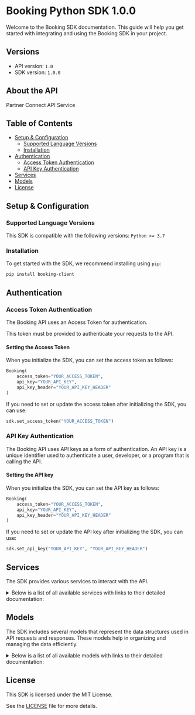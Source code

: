 # Booking Python SDK 1.0.0

Welcome to the Booking SDK documentation. This guide will help you get started with integrating and using the Booking SDK in your project.

## Versions

- API version: `1.0`
- SDK version: `1.0.0`

## About the API

Partner Connect API Service

## Table of Contents

- [Setup & Configuration](#setup--configuration)
  - [Supported Language Versions](#supported-language-versions)
  - [Installation](#installation)
- [Authentication](#authentication)
  - [Access Token Authentication](#access-token-authentication)
  - [API Key Authentication](#api-key-authentication)
- [Services](#services)
- [Models](#models)
- [License](#license)

## Setup & Configuration

### Supported Language Versions

This SDK is compatible with the following versions: `Python >= 3.7`

### Installation

To get started with the SDK, we recommend installing using `pip`:

```bash
pip install booking-client
```

## Authentication

### Access Token Authentication

The Booking API uses an Access Token for authentication.

This token must be provided to authenticate your requests to the API.

#### Setting the Access Token

When you initialize the SDK, you can set the access token as follows:

```py
Booking(
    access_token="YOUR_ACCESS_TOKEN",
    api_key="YOUR_API_KEY",
    api_key_header="YOUR_API_KEY_HEADER"
)
```

If you need to set or update the access token after initializing the SDK, you can use:

```py
sdk.set_access_token("YOUR_ACCESS_TOKEN")
```

### API Key Authentication

The Booking API uses API keys as a form of authentication. An API key is a unique identifier used to authenticate a user, developer, or a program that is calling the API.

#### Setting the API key

When you initialize the SDK, you can set the API key as follows:

```py
Booking(
    access_token="YOUR_ACCESS_TOKEN",
    api_key="YOUR_API_KEY",
    api_key_header="YOUR_API_KEY_HEADER"
)
```

If you need to set or update the API key after initializing the SDK, you can use:

```py
sdk.set_api_key("YOUR_API_KEY", "YOUR_API_KEY_HEADER")
```

## Services

The SDK provides various services to interact with the API.

<details> 
<summary>Below is a list of all available services with links to their detailed documentation:</summary>

| Name                                                                                   |
| :------------------------------------------------------------------------------------- |
| [DemandApiV3CompatibleService](documentation/services/DemandApiV3CompatibleService.md) |
| [DemandApiV2CompatibleService](documentation/services/DemandApiV2CompatibleService.md) |

</details>

## Models

The SDK includes several models that represent the data structures used in API requests and responses. These models help in organizing and managing the data efficiently.

<details> 
<summary>Below is a list of all available models with links to their detailed documentation:</summary>

| Name                                                                                                             | Description                                                                                                                                                                                                                                                                                                                |
| :--------------------------------------------------------------------------------------------------------------- | :------------------------------------------------------------------------------------------------------------------------------------------------------------------------------------------------------------------------------------------------------------------------------------------------------------------------- |
| [SearchInputDto](documentation/models/SearchInputDto.md)                                                         |                                                                                                                                                                                                                                                                                                                            |
| [ResponseOutputListSearchOutputDto](documentation/models/ResponseOutputListSearchOutputDto.md)                   |                                                                                                                                                                                                                                                                                                                            |
| [SearchAccept](documentation/models/SearchAccept.md)                                                             |                                                                                                                                                                                                                                                                                                                            |
| [DetailsInputDto](documentation/models/DetailsInputDto.md)                                                       |                                                                                                                                                                                                                                                                                                                            |
| [ResponseOutputListDetailsOutputDto](documentation/models/ResponseOutputListDetailsOutputDto.md)                 |                                                                                                                                                                                                                                                                                                                            |
| [PostDetailsAccept](documentation/models/PostDetailsAccept.md)                                                   |                                                                                                                                                                                                                                                                                                                            |
| [ConstantInputDto](documentation/models/ConstantInputDto.md)                                                     |                                                                                                                                                                                                                                                                                                                            |
| [ResponseOutputConstantsOutputDto](documentation/models/ResponseOutputConstantsOutputDto.md)                     |                                                                                                                                                                                                                                                                                                                            |
| [GetAccommodationConstantsAccept](documentation/models/GetAccommodationConstantsAccept.md)                       |                                                                                                                                                                                                                                                                                                                            |
| [ResponseOutputV2ReviewScoresOutputDto](documentation/models/ResponseOutputV2ReviewScoresOutputDto.md)           |                                                                                                                                                                                                                                                                                                                            |
| [ReviewScoresInputDto](documentation/models/ReviewScoresInputDto.md)                                             |                                                                                                                                                                                                                                                                                                                            |
| [GetHotelsReviewScoresAccept](documentation/models/GetHotelsReviewScoresAccept.md)                               |                                                                                                                                                                                                                                                                                                                            |
| [ResponseOutputV2HotelsOutputDto](documentation/models/ResponseOutputV2HotelsOutputDto.md)                       |                                                                                                                                                                                                                                                                                                                            |
| [HotelsInputDto](documentation/models/HotelsInputDto.md)                                                         |                                                                                                                                                                                                                                                                                                                            |
| [GetHotelsAccept](documentation/models/GetHotelsAccept.md)                                                       |                                                                                                                                                                                                                                                                                                                            |
| [ResponseOutputV2HotelTypesOutputDto](documentation/models/ResponseOutputV2HotelTypesOutputDto.md)               |                                                                                                                                                                                                                                                                                                                            |
| [HotelTypeInputDto](documentation/models/HotelTypeInputDto.md)                                                   |                                                                                                                                                                                                                                                                                                                            |
| [GetHotelTypesAccept](documentation/models/GetHotelTypesAccept.md)                                               |                                                                                                                                                                                                                                                                                                                            |
| [ResponseOutputV2HotelThemeTypesOutputDto](documentation/models/ResponseOutputV2HotelThemeTypesOutputDto.md)     |                                                                                                                                                                                                                                                                                                                            |
| [HotelThemeTypeInputDto](documentation/models/HotelThemeTypeInputDto.md)                                         |                                                                                                                                                                                                                                                                                                                            |
| [GetHotelThemeTypesAccept](documentation/models/GetHotelThemeTypesAccept.md)                                     |                                                                                                                                                                                                                                                                                                                            |
| [ResponseOutputV2HotelFacilityTypeOutputDto](documentation/models/ResponseOutputV2HotelFacilityTypeOutputDto.md) |                                                                                                                                                                                                                                                                                                                            |
| [HotelFacilityInputDto](documentation/models/HotelFacilityInputDto.md)                                           |                                                                                                                                                                                                                                                                                                                            |
| [GetRoomFacilityTypesAccept](documentation/models/GetRoomFacilityTypesAccept.md)                                 |                                                                                                                                                                                                                                                                                                                            |
| [ResponseOutputV2HotelAvailabilityOutputDto](documentation/models/ResponseOutputV2HotelAvailabilityOutputDto.md) |                                                                                                                                                                                                                                                                                                                            |
| [HotelAvailabilityInputDto](documentation/models/HotelAvailabilityInputDto.md)                                   |                                                                                                                                                                                                                                                                                                                            |
| [GetHotelAvailabilityAccept](documentation/models/GetHotelAvailabilityAccept.md)                                 |                                                                                                                                                                                                                                                                                                                            |
| [ResponseOutputV2BlockAvailabilityOutputDto](documentation/models/ResponseOutputV2BlockAvailabilityOutputDto.md) |                                                                                                                                                                                                                                                                                                                            |
| [BlockAvailabilityInputDto](documentation/models/BlockAvailabilityInputDto.md)                                   |                                                                                                                                                                                                                                                                                                                            |
| [GetBlockAvailabilityAccept](documentation/models/GetBlockAvailabilityAccept.md)                                 |                                                                                                                                                                                                                                                                                                                            |
| [BookerInputDto](documentation/models/BookerInputDto.md)                                                         | The booker's information.                                                                                                                                                                                                                                                                                                  |
| [GuestsInputDto](documentation/models/GuestsInputDto.md)                                                         | The guest details for the request.                                                                                                                                                                                                                                                                                         |
| [SearchInputDtoExtras](documentation/models/SearchInputDtoExtras.md)                                             | Input parameter to request for additional information about the products.                                                                                                                                                                                                                                                  |
| [Coordinates](documentation/models/Coordinates.md)                                                               | Limit the result list to the specified coordinates.                                                                                                                                                                                                                                                                        |
| [Platform](documentation/models/Platform.md)                                                                     | The booker platform for showing the platform based deals and prices.                                                                                                                                                                                                                                                       |
| [TravelPurpose](documentation/models/TravelPurpose.md)                                                           | The travel purpose of the booker.                                                                                                                                                                                                                                                                                          |
| [UserGroups](documentation/models/UserGroups.md)                                                                 | The user groups that the booker is a member of.                                                                                                                                                                                                                                                                            |
| [AllocationInputDto](documentation/models/AllocationInputDto.md)                                                 | The exact allocation of guests to rooms.                                                                                                                                                                                                                                                                                   |
| [SearchOutputDto](documentation/models/SearchOutputDto.md)                                                       |                                                                                                                                                                                                                                                                                                                            |
| [PriceDataDtoDouble](documentation/models/PriceDataDtoDouble.md)                                                 | The price components of this product or selection of products.<br>'base' and 'extra_charges' are returned only when explicitly requested (via 'extras=extra_charges').                                                                                                                                                     |
| [ProductDto](documentation/models/ProductDto.md)                                                                 |                                                                                                                                                                                                                                                                                                                            |
| [ExtraChargesDtoDouble](documentation/models/ExtraChargesDtoDouble.md)                                           | The charge breakdown. Includes taxes and fees.                                                                                                                                                                                                                                                                             |
| [PoliciesDto](documentation/models/PoliciesDto.md)                                                               | The policies for this product.                                                                                                                                                                                                                                                                                             |
| [PriceDataDtoListChargeDto](documentation/models/PriceDataDtoListChargeDto.md)                                   | The price components of this product or selection of products.<br>'base' and 'extra_charges' are returned only when explicitly requested (via 'extras=extra_charges').<br>                                                                                                                                                 |
| [DealDto](documentation/models/DealDto.md)                                                                       | This specifies the deal tagging for the product.                                                                                                                                                                                                                                                                           |
| [CancellationDto](documentation/models/CancellationDto.md)                                                       | The cancellation policy for this product.                                                                                                                                                                                                                                                                                  |
| [MealPlanDto](documentation/models/MealPlanDto.md)                                                               | The meal plan policy for this product.                                                                                                                                                                                                                                                                                     |
| [PaymentDto](documentation/models/PaymentDto.md)                                                                 | Payment terms and conditions for this product.                                                                                                                                                                                                                                                                             |
| [Type](documentation/models/Type.md)                                                                             | The cancellation scheme supported by this product.                                                                                                                                                                                                                                                                         |
| [Meals](documentation/models/Meals.md)                                                                           | The meals included in the meal plan.                                                                                                                                                                                                                                                                                       |
| [Plan](documentation/models/Plan.md)                                                                             | The meal plan included in this product.                                                                                                                                                                                                                                                                                    |
| [PaymentTypes](documentation/models/PaymentTypes.md)                                                             |                                                                                                                                                                                                                                                                                                                            |
| [ExtraChargesDtoListChargeDto](documentation/models/ExtraChargesDtoListChargeDto.md)                             | The charge breakdown. Includes taxes and fees.                                                                                                                                                                                                                                                                             |
| [ChargeDto](documentation/models/ChargeDto.md)                                                                   |                                                                                                                                                                                                                                                                                                                            |
| [Mode](documentation/models/Mode.md)                                                                             |                                                                                                                                                                                                                                                                                                                            |
| [Tags](documentation/models/Tags.md)                                                                             |                                                                                                                                                                                                                                                                                                                            |
| [DetailsInputDtoExtras](documentation/models/DetailsInputDtoExtras.md)                                           | Input parameter to request for additional information about the accommodation property.<br>It should be passed as a JSON array with one or more items.<br>                                                                                                                                                                 |
| [DetailsInputDtoLanguages](documentation/models/DetailsInputDtoLanguages.md)                                     | An IETF language tag code that uniquely identifies a supported human language or dialect as described here:<br>https://en.wikipedia.org/wiki/IETF_language_tag.<br><br>Note that in in demand-api-v3-compatible the whole tag is always lowercase.<br>Examples: "nl" for Dutch/Nederlands or "en-us" for English (US).<br> |
| [DetailsOutputDto](documentation/models/DetailsOutputDto.md)                                                     |                                                                                                                                                                                                                                                                                                                            |
| [TranslatedString](documentation/models/TranslatedString.md)                                                     | Translated description of this room. The maximum number of characters returned may be limited by contract.                                                                                                                                                                                                                 |
| [CheckinCheckoutTimesDto](documentation/models/CheckinCheckoutTimesDto.md)                                       |                                                                                                                                                                                                                                                                                                                            |
| [ContactsDto](documentation/models/ContactsDto.md)                                                               | Contact information of the accommodation.                                                                                                                                                                                                                                                                                  |
| [FacilityDto](documentation/models/FacilityDto.md)                                                               | The list of facilities available in this property. Requires `{"extras":["facilities"]}`.                                                                                                                                                                                                                                   |
| [DescriptionDto](documentation/models/DescriptionDto.md)                                                         | Textual information about the accommodation. Requires `{"extras":["description"]}`.                                                                                                                                                                                                                                        |
| [KeyCollectionInformationDto](documentation/models/KeyCollectionInformationDto.md)                               |                                                                                                                                                                                                                                                                                                                            |
| [LocationDto](documentation/models/LocationDto.md)                                                               | All location related information of this accommodation property.                                                                                                                                                                                                                                                           |
| [PhotoDto](documentation/models/PhotoDto.md)                                                                     |                                                                                                                                                                                                                                                                                                                            |
| [ProgramSettingsDto](documentation/models/ProgramSettingsDto.md)                                                 | Details of programmes undergone by the property.                                                                                                                                                                                                                                                                           |
| [RatingDto](documentation/models/RatingDto.md)                                                                   |                                                                                                                                                                                                                                                                                                                            |
| [RoomDto](documentation/models/RoomDto.md)                                                                       | The list of room types available at this property. Requires `{"extras":["rooms"]}`.                                                                                                                                                                                                                                        |
| [LocalTime](documentation/models/LocalTime.md)                                                                   | The time till when checkout can be done at this property.                                                                                                                                                                                                                                                                  |
| [ContactDto](documentation/models/ContactDto.md)                                                                 | Contact information of the accommodation. It can be `null` if the data is missing.                                                                                                                                                                                                                                         |
| [FacilityDtoAttributes](documentation/models/FacilityDtoAttributes.md)                                           | List of optional attributes for this facility.                                                                                                                                                                                                                                                                             |
| [TranslationInformation](documentation/models/TranslationInformation.md)                                         | Text containing important information about the property. The value is translated in the requested languages.                                                                                                                                                                                                              |
| [TruncatedString](documentation/models/TruncatedString.md)                                                       | The translated description text of this accommodation property in the requested languages.<br>The maximum number of characters returned may be limited by contract.<br>                                                                                                                                                    |
| [AlternativeKeyLocationDto](documentation/models/AlternativeKeyLocationDto.md)                                   | Alternate location to collect the key of this accommodation property.<br>This is returned if the key to access the property is in another location.<br>                                                                                                                                                                    |
| [LazyTranslatedString](documentation/models/LazyTranslatedString.md)                                             | Translated accommodation address.                                                                                                                                                                                                                                                                                          |
| [CoordinatesDto](documentation/models/CoordinatesDto.md)                                                         | A signed integer number that uniquely identifies a city.                                                                                                                                                                                                                                                                   |
| [PhotoUrlDto](documentation/models/PhotoUrlDto.md)                                                               |                                                                                                                                                                                                                                                                                                                            |
| [StarsType](documentation/models/StarsType.md)                                                                   | An enumerated value describing which type of stars this accommodation has.                                                                                                                                                                                                                                                 |
| [RoomDtoAttributes](documentation/models/RoomDtoAttributes.md)                                                   | Lists a set of attribute qualifiers for this room. Will not be returned if no relevant attributes are applicable.                                                                                                                                                                                                          |
| [BedOptionDto](documentation/models/BedOptionDto.md)                                                             | Lists all possible bedding options for this room or apartment.                                                                                                                                                                                                                                                             |
| [CribsAndExtraBedsDto](documentation/models/CribsAndExtraBedsDto.md)                                             | Lists room options regarding adding cribs and/or extra beds.                                                                                                                                                                                                                                                               |
| [RoomMaximumOccupancyDto](documentation/models/RoomMaximumOccupancyDto.md)                                       | Occupancy limits and options.                                                                                                                                                                                                                                                                                              |
| [NumberOfRoomsDto](documentation/models/NumberOfRoomsDto.md)                                                     | Total rooms available.                                                                                                                                                                                                                                                                                                     |
| [BedConfigurationDto](documentation/models/BedConfigurationDto.md)                                               | Lists all alternative bed configurations that are supported.                                                                                                                                                                                                                                                               |
| [BedDto](documentation/models/BedDto.md)                                                                         | Detail list of all different types and number of beds included in this configuration.                                                                                                                                                                                                                                      |
| [Constants](documentation/models/Constants.md)                                                                   | Allows to filter the results only for specific sections.                                                                                                                                                                                                                                                                   |
| [ConstantInputDtoLanguages](documentation/models/ConstantInputDtoLanguages.md)                                   |                                                                                                                                                                                                                                                                                                                            |
| [Meta](documentation/models/Meta.md)                                                                             |                                                                                                                                                                                                                                                                                                                            |
| [ReviewScoresOutputDto](documentation/models/ReviewScoresOutputDto.md)                                           |                                                                                                                                                                                                                                                                                                                            |
| [ScoreBreakdown](documentation/models/ScoreBreakdown.md)                                                         | A breakdown of scores per reviewer type and review question.                                                                                                                                                                                                                                                               |
| [ScoreDistribution](documentation/models/ScoreDistribution.md)                                                   | A breakdown of all review scores into buckets 1 - 10.                                                                                                                                                                                                                                                                      |
| [QuestionDto](documentation/models/QuestionDto.md)                                                               | Review scores per question.                                                                                                                                                                                                                                                                                                |
| [ReviewScoresInputDtoLanguage](documentation/models/ReviewScoresInputDtoLanguage.md)                             | Code of the language used to render response.<br>Please check the "Possible Values" section of the documentation for the accepted language codes.<br>                                                                                                                                                                      |
| [ReviewerType](documentation/models/ReviewerType.md)                                                             | Limits reviews to those written by specific reviewer type.                                                                                                                                                                                                                                                                 |
| [HotelsOutputDto](documentation/models/HotelsOutputDto.md)                                                       |                                                                                                                                                                                                                                                                                                                            |
| [HotelDataDto](documentation/models/HotelDataDto.md)                                                             | Hotel specific information.                                                                                                                                                                                                                                                                                                |
| [RoomDataDto](documentation/models/RoomDataDto.md)                                                               | This block has room data for this hotel.                                                                                                                                                                                                                                                                                   |
| [HotelPhotoDto](documentation/models/HotelPhotoDto.md)                                                           | Photos specific information of the hotel.                                                                                                                                                                                                                                                                                  |
| [RoomInfoDto](documentation/models/RoomInfoDto.md)                                                               |                                                                                                                                                                                                                                                                                                                            |
| [BedroomDto](documentation/models/BedroomDto.md)                                                                 |                                                                                                                                                                                                                                                                                                                            |
| [RoomOccupancyDto](documentation/models/RoomOccupancyDto.md)                                                     |                                                                                                                                                                                                                                                                                                                            |
| [RoomSizeDto](documentation/models/RoomSizeDto.md)                                                               |                                                                                                                                                                                                                                                                                                                            |
| [HotelsInputDtoLanguage](documentation/models/HotelsInputDtoLanguage.md)                                         | The language code to return the results in.<br>Please check the "Possible Values" section of the documentation for the accepted language codes.<br>                                                                                                                                                                        |
| [HotelsInputDtoExtras](documentation/models/HotelsInputDtoExtras.md)                                             | Returns extra bits of information about hotels.                                                                                                                                                                                                                                                                            |
| [HotelTypesOutputDto](documentation/models/HotelTypesOutputDto.md)                                               |                                                                                                                                                                                                                                                                                                                            |
| [TranslationDto](documentation/models/TranslationDto.md)                                                         |                                                                                                                                                                                                                                                                                                                            |
| [HotelTypeInputDtoLanguages](documentation/models/HotelTypeInputDtoLanguages.md)                                 | Limit the results to these languages.<br>Please check the "Possible Values" section of the documentation for the accepted language codes.<br>                                                                                                                                                                              |
| [HotelThemeTypesOutputDto](documentation/models/HotelThemeTypesOutputDto.md)                                     |                                                                                                                                                                                                                                                                                                                            |
| [HotelFacilityTypeOutputDto](documentation/models/HotelFacilityTypeOutputDto.md)                                 |                                                                                                                                                                                                                                                                                                                            |
| [HotelFacilityInputDtoLanguages](documentation/models/HotelFacilityInputDtoLanguages.md)                         | Limit the results to these languages.<br>Please check the "Possible Values" section of the documentation for the accepted language codes.<br>                                                                                                                                                                              |
| [HotelAvailabilityOutputDto](documentation/models/HotelAvailabilityOutputDto.md)                                 |                                                                                                                                                                                                                                                                                                                            |
| [HotelAvailabilityInputDtoUserPlatform](documentation/models/HotelAvailabilityInputDtoUserPlatform.md)           | The user's platform.                                                                                                                                                                                                                                                                                                       |
| [BlockAvailabilityOutputDto](documentation/models/BlockAvailabilityOutputDto.md)                                 |                                                                                                                                                                                                                                                                                                                            |
| [BlockOutputDto](documentation/models/BlockOutputDto.md)                                                         | The object containing all the relevant information for the combination of room, policy, meal and occupancy that determines the price."<br>A block is the unique entity you book with booking.com.                                                                                                                          |
| [BlockAvailabilityInputDtoExtras](documentation/models/BlockAvailabilityInputDtoExtras.md)                       | The extra items for this request. See the documentation for more details about each extra.                                                                                                                                                                                                                                 |
| [BlockAvailabilityInputDtoLanguage](documentation/models/BlockAvailabilityInputDtoLanguage.md)                   | Specify the language for: block_id, policies, room texts and hotel descriptions.<br><br>Note: not all text is translated in all languages.<br>Please check the "Possible Values" section of the documentation for the accepted language codes.<br>                                                                         |
| [BlockAvailabilityInputDtoUserPlatform](documentation/models/BlockAvailabilityInputDtoUserPlatform.md)           | The user's platform.                                                                                                                                                                                                                                                                                                       |

</details>

## License

This SDK is licensed under the MIT License.

See the [LICENSE](LICENSE) file for more details.

<!-- This file was generated by liblab | https://liblab.com/ -->
